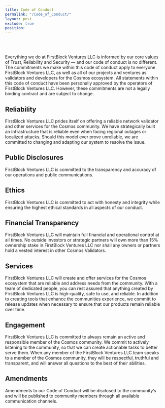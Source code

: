 ```yaml
---
title: Code of Conduct
permalink: "/Code_of_Conduct/"
layout: post
exclude: true
position: 
---
```

<br><br>

Everything we do at FirstBlock Ventures LLC is informed by our core values of Trust, Reliability and Security — and our code of conduct is no different.  The commitments we make within this code of conduct apply to everyone FirstBlock Ventures LLC, as well as all of our projects and ventures as validators and developers for the Cosmos ecosystem. All statements within this code of conduct have been personally approved by the operators of FirstBlock Ventures LLC.  However, these commitments are not a legally binding contract and are subject to change.

## Reliability 
FirstBlock Ventures LLC prides itself on offering a reliable network validator and other services for the Cosmos community. We have strategically built an infrastructure that is reliable even when facing regional outages or localized attacks. Should this model ever prove unreliable, we are committed to changing and adapting our system to resolve the issue.

## Public Disclosures
FirstBlock Ventures LLC is committed to the transparency and accuracy of our operations and public communications. 

## Ethics
FirstBlock Ventures LLC is committed to act with honesty and integrity while ensuring the highest ethical standards in all aspects of our conduct. 

## Financial Transparency
FirstBlock Ventures LLC will maintain full financial and operational control at all times. No outside investors or strategic partners will own more than 15% ownership stake in FirstBlock Ventures LLC nor shall any owners or partners hold a vested interest in other Cosmos Validators.

## Services
FirstBlock Ventures LLC will create and offer services for the Cosmos ecosystem that are reliable and address needs from the community. With a team of dedicated people, you can rest assured that anything created by FirstBlock Ventures LLC is high-quality, safe to use, and reliable. In addition to creating tools that enhance the communities experience, we committ to release updates when necessary to ensure that our products remain reliable over time.

## Engagement
FirstBlock Ventures LLC is committed to always remain an active and responsible member of the Cosmos community. We commit to actively listening to the community, so that we can create actionable tasks to better serve them. When any member of the FirstBlock Ventures LLC team speaks to a member of the Cosmos community, they will be respectful, truthful and transparent, and will answer all questions to the best of their abilities.

## Amendments
Amendments to our Code of Conduct will be disclosed to the community’s and will be published to community members through all available communication channels.
